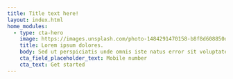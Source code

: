 ```yaml
---
title: Title text here!
layout: index.html
home_modules:
  - type: cta-hero
    image: https://images.unsplash.com/photo-1484291470158-b8f8d608850d?ixlib=rb-1.2.1&ixid=MnwxMjA3fDB8MHxwaG90by1wYWdlfHx8fGVufDB8fHx8&auto=format&fit=crop&w=2070&q=80
    title: Lorem ipsum dolores.
    body: Sed ut perspiciatis unde omnis iste natus error sit voluptatem accusantium doloremque laudantium.
    cta_field_placeholder_text: Mobile number
    cta_text: Get started
---
```

